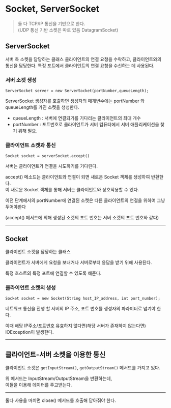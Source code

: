 # Socket, ServerSocket

> 둘 다 TCP/IP 통신을 기반으로 한다.  
> (UDP 통신 기반 소켓은 따로 있음 DatagramSocket)

## ServerSocket

서버 측 소켓을 담당하는 클래스
클라이언트의 연결 요청을 수락하고, 클라이언트와의 통신을 담당한다.
특정 포트에서 클라이언트의 연결 요청을 수신하는 데 사용된다.

### 서버 소켓 생성

```ServerSocket server = new ServerSocket(portNumber,queueLength);```

ServerSocket 생성자를 호출하면 생성자의 매개변수에는 portNumber 와 queueLength를 가진 소켓을 생성한다.  
- queueLength : 서버에 연결되기를 기다리는 클라이언트의 최대 개수  
- portNumber : 포트번호로 클라이언트가 서버 컴퓨터에서 서버 애플리케이션을 찾기 위해 필요.  

### 클라이언트 소켓과 통신

```Socket socket = serverSocket.accept()```

서버는 클라이언트가 연결을 시도하기를 기다린다.  

accept() 메소드는 클라이언트와 연결이 되면 새로운 Socket 객체를 생성하여 반환한다.  
이 새로운 Socket 객체를 통해 서버는 클라이언트와 상호작용할 수 있다.

이전 단계에서의 portNumber에 연결된 소켓은 다른 클라이언트의 연결을 위하여 그냥 두어야한다

(accept() 메서드에 의해 생성된 소켓의 포트 번호는 서버 소켓의 포트 번호와 같다)

---

## Socket

클라이언트 소켓을 담당하는 클래스

클라이언트가 서버에게 요청을 보내거나 서버로부터 응답을 받기 위해 사용된다.

특정 호스트의 특정 포트에 연결할 수 있도록 해준다.

### 클라이언트 소켓의 생성

```Socket socket = new Socket(String host_IP_address, int port_number);```

네트워크 통신을 진행 할 서버의 IP 주소, 포트 번호를 생성자의 파라미터로 넘겨야 한다.

이때 해당 IP주소/포트번호 유효하지 않다면(해당 서버가 존재하지 않는다면)  
IOException이 발생한다.

---

## 클라이언트-서버 소켓을 이용한 통신

클라이언트 소켓은 `getInputStream()`, `getOutputStream()` 메서드를 가지고 있다.

위 메서드는 InputStream/OutputStream을 반환하는데,  
이들을 이용해 데이터를 주고받는다.

---

둘다 사용을 마치면 close() 메서드를 호출해 닫아줘야 한다.